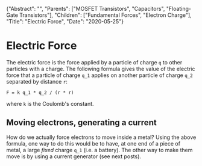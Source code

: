{"Abstract": "", "Parents": ["MOSFET Transistors", "Capacitors", "Floating-Gate Transistors"], "Children": ["Fundamental Forces", "Electron Charge"], "Title": "Electric Force",
"Date": "2020-05-25"}

# Electric Force

The electric force is the force applied by a particle of charge `q` to other particles with a charge. The following formula gives the value of the electric force that a particle of charge `q_1` applies on another particle of charge `q_2` separated by distance `r`: 

`F = k q_1 * q_2 / (r * r)`

where `k` is the Coulomb's constant.

## Moving electrons, generating a current

How do we actually force electrons to move inside a metal? Using the above formula, one way to do this would be to have, at one end of a piece of metal, a large _fixed_ charge `q_1` (i.e. a battery). The other way to make them move is by using a current generator (see next posts).